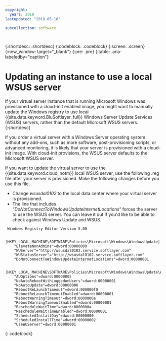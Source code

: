 ```yaml
---
copyright:
  years: 2018
lastupdated: "2018-05-16"

subcollection: software

---
```


{:shortdesc: .shortdesc}
{:codeblock: .codeblock}
{:screen: .screen}
{:new_window: target="_blank"}
{:pre: .pre}
{:table: .aria-labeledby="caption"}

# Updating an instance to use a local WSUS server

If your virtual server instance that is running Microsoft Windows was provisioned with a cloud-init enabled image, you might want to manually update the Windows registry to use local {{site.data.keyword.BluSoftlayer_full}} Windows Server Update Services (WSUS) servers, rather than the default Microsoft WSUS servers.
{:shortdesc}

If you order a virtual server with a Windows Server operating system without any add-ons, such as more software, post-provisioning scripts, or advanced monitoring, it is likely that your server is provisioned with a cloud-init image. With cloud-init provisions, the WSUS server defaults to the Microsoft WSUS server.

If you want to update the virtual server to use the {{site.data.keyword.cloud_notm}} local WSUS server, use the following .reg file after your server is provisioned. Make the following changes before you use this file.
- Change *wsusdal0102* to the local data center where your virtual server is provisioned.  
- The line that includes *"DoNotConnectToWindowsUpdateInternetLocations"* forces the server to use the WSUS server. You can leave it out if you'd like to be able to check against Windows Update and WSUS.

```
 Windows Registry Editor Version 5.00

    [HKEY_LOCAL_MACHINE\SOFTWARE\Policies\Microsoft\Windows\WindowsUpdate]
    "ElevateNonAdmins"=dword:00000000
    "WUServer"="http://wsusdal0102.service.softlayer.com"
    "WUStatusServer"="http://wsusdal0102.service.softlayer.com"
    "DoNotConnectToWindowsUpdateInternetLocations"=dword:00000001

    [HKEY_LOCAL_MACHINE\SOFTWARE\Policies\Microsoft\Windows\WindowsUpdate\AU]
    "AUOptions"=dword:00000005
    "NoAutoRebootWithLoggedonUsers"=dword:00000001
    "NoAutoUpdate"=dword:00000000
    "RebootReLaunchTimeout"=dword:000000f0
    "RebootReLaunchTimeoutEnabled"=dword:00000001
    "RebootWarningTimeout"=dword:0000000a
    "RebootWarningTimeoutEnabled"=dword:00000001
    "RescheduleWaitTime"=dword:0000000a
    "RescheduleWaitTimeEnabled"=dword:00000001
    "ScheduledInstallDay"=dword:00000000
    "ScheduledInstallTime"=dword:00000002
    "UseWUServer"=dword:00000001
```
{: codeblock}
